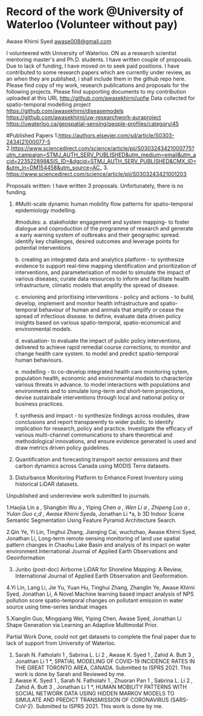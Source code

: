 # Record of the work @University of Waterloo (Volunteer without pay)

Awase Khirni Syed awase008@gmail.com 



I volunteered with University of Waterloo. ON as a research scientist mentoring master's and Ph.D. students. I have written couple of proposals. Due to lack of funding, I have moved on to seek paid positions. I have contributed to some research papers which are currently under review, as an when they are published, i shall include them in the github repo here.
Please find copy of my work, research publications and proposals for the following projects. Please find supporting documents to my contribution uploaded at this URL http://github.com/awasekhirni/uofw
Data collected for spatio-temporal modelling project https://github.com/awasekhirni/diseasemodels
https://github.com/awasekhirni/uw-researchwork-auraproject
https://uwaterloo.ca/geospatial-sensing/people-profiles/category/45

#Published Papers
1.https://authors.elsevier.com/sd/article/S0303-2434(21)00077-5
2.https://www.sciencedirect.com/science/article/pii/S0303243421000775?utm_campaign=STMJ_AUTH_SERV_PUBLISHED&utm_medium=email&utm_acid=223522898&SIS_ID=&dgcid=STMJ_AUTH_SERV_PUBLISHED&CMX_ID=&utm_in=DM154458&utm_source=AC_
3. https://www.sciencedirect.com/science/article/pii/S0303243421001203

Proposals written: I have written 3 proposals. Unfortunately, there is no funding. 
1. #Multi-scale dynamic human mobility flow patterns for spatio-temporal epidemiology modelling.
    
    #modules: 
      a. stakeholder engagement and system mapping- to foster dialogue and coproduction of the programme of research
      and generate a early warning system of outbreaks and their geographic spread. identify key challenges, desired outcomes and leverage points for potential interventions
      
      b. creating an integrated data and analytics platform - to synthesize evidence to support real-time mapping 
      identification and prioritization of interventions, and parameterisation of model to simulate the impact of various 
      diseases; curate data resources to inform and facilitate health infrastructure, climatic models that amplify the spread of disease. 
      
      c. envioning and prioritising interventions - policy and actions - to build, develop, implement and monitor health infrastructure and spatio-temporal behaviour 
      of human and animals that amplify or cease the spread of infectious disease. to define, evaluate data driven policy insights based on 
      various spatio-temporal, spatio-economical and environmental models.
      
      d. evaluation- to evaluate the impact of public policy interventions, delivered to achieve rapid remedial course corrections;
      to monitor and change health care system. to model and predict spatio-temporal human behaviours. 
      
      e. modelling - to co-develop integrated health care monitoring sytem, population health, economic and environmental models to characterize 
      various threats in advance. to model interactions with populations and environments and to simulate long-term and short-term projections,
      devise sustainbale interventions through local and national policy or business practices. 
      
      f. synthesis and impact - to synthesize findings across modules, draw conclusions and report transparently to wider public.
      to identify implication for research, policy and practice. Investigate the efficacy of various multi-channel communications to share theoretical and methodological innovations, and ensure evidence generated is used and draw metrics driven policy guidelines.
      
3. Quantification and forecasting transport sector emissions and their carbon dynamics across Canada using MODIS Terra datasets.
4. Disturbance Monitoring Platform to Enhance Forest Inventory using historical LiDAR datasets.


Unpublished and underreview work submitted to journals. 

1.Haojia Lin a , Shangbin Wu a , Yiping Chen *a , Wen Li a , Zhipeng Luo a , Yulan 
Guo c,d , Awase Khirni Syed*a, Jonathan Li *a, b 3D Indoor Scene Semantic Segmentation Using Feature Pyramid Architecture Search.

2.Qin Ye, Yi Lin, Tinghui Zhang, Jianqing Cai, wuchzhao, Awase Khirni Syed, Jonathan Li, Long-term remote sensing monitoring of land use spatial pattern changes in Chaohu Lake Basin and analysis of its impact on water environment.International Journal of Applied Earth Observations and Geoinformation

3. Junbo (post-doc) Airborne LiDAR for Shoreline Mapping: A Review, International Journal of Applied Earth Observation and Geoformation. 

4.Yi Lin, Lang Li, Jie Yu, Yuan Hu, Tinghui Zhang, Zhanglin Ye, Awase Khirni Syed, Jonathan Li, A Novel Machine learning based impact analysis of NPS pollution score spatio-temporal changes on pollutant emission in water source using time-series landsat images 

5.Xianglin Guo, Mingqiang Wei, Yiping Chen, Awase Syed, Jonathan Li Shape Generation via Learning an Adaptive Multimodal Prior. 


Partial Work Done, could not get datasets to complete the final paper due to lack of support from University of Waterloo. 
1. Sarah N. Fatholahi 1 , Sabrina L. Li 2 , Awase K. Syed 1 , Zahid A. Butt 3 , Jonathan Li 1 *, SPATIAL MODELING OF COVID-19 INCIDENCE RATES IN THE GREAT TORONTO AREA, CANADA. Submitted to ISPRS 2021. This work is done by Sarah and Reviewed by me.
2. Awase K. Syed 1 , Sarah N. Fatholahi 1 , Zhuoran Pan 1 , Sabrina L. Li 2 , Zahid A. Butt 3 , Jonathan Li 1 *, HUMAN MOBILITY PATTERNS WITH SOCIAL NETWORK DATA USING HIDDEN MARKOV MODELS TO SIMULATE AND PREDICT TRANSMISSION OF CORONAVIRUS (SARS- CoV-2). Submitted to ISPRS 2021. This work is done by me.


